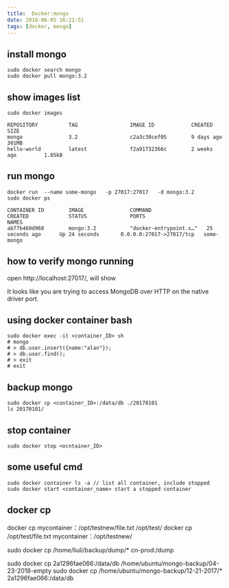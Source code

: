 ```yaml
---
title:  Docker:mongo
date: 2018-06-05 16:21:51
tags: [docker, mongo]
---
```



## install mongo
```
sudo docker search mongo
sudo docker pull mongo:3.2

```
## show images list
```
sudo docker images
```
```
REPOSITORY          TAG                 IMAGE ID            CREATED             SIZE
mongo               3.2                 c2a3c30cef05        9 days ago          301MB
hello-world         latest              f2a91732366c        2 weeks ago         1.85kB
```
## run mongo
```
docker run  --name some-mongo   -p 27017:27017   -d mongo:3.2
sudo docker ps
```

```
CONTAINER ID        IMAGE               COMMAND                  CREATED             STATUS              PORTS                      NAMES
ab77b469d968        mongo:3.2           "docker-entrypoint.s…"   25 seconds ago      Up 24 seconds       0.0.0.0:27017->27017/tcp   some-mongo

```
## how to verify mongo running

open http://localhost:27017/, will show

It looks like you are trying to access MongoDB over HTTP on the native driver port.

## using docker container bash
```
sudo docker exec -it <container_ID> sh
# mongo
# > db.user.insert({name:"alan"});
# > db.user.find();
# > exit
# exit
```
## backup mongo

```
sudo docker cp <container_ID>:/data/db ./20170101
ls 20170101/
```


## stop container
```
sudo docker stop <ocntainer_ID>
```

## some useful cmd
```
sudo docker container ls -a // list all container, include stopped
sudo docker start <container_name> start a stopped container
```


## docker cp
docker cp mycontainer：/opt/testnew/file.txt /opt/test/
docker cp /opt/test/file.txt mycontainer：/opt/testnew/

sudo docker cp /home/liuli/backup/dump/* cn-prod:/dump

sudo docker cp 2a1296fae066:/data/db /home/ubuntu/mongo-backup/04-23-2018-empty
sudo docker cp /home/ubuntu/mongo-backup/12-21-2017/* 2a1296fae066:/data/db